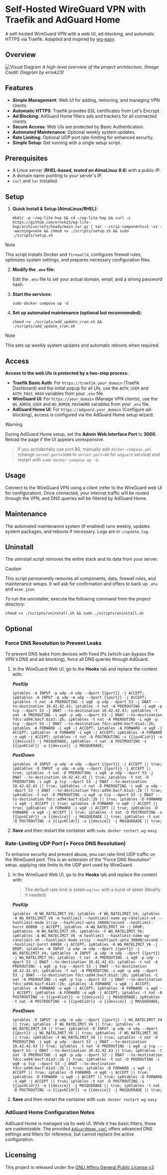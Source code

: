 # Self-Hosted WireGuard VPN with Traefik and AdGuard Home

A self-hosted WireGuard VPN with a web UI, ad-blocking, and automatic HTTPS via Traefik. Adapted and inspired by [wg-easy](https://github.com/wg-easy/wg-easy).

## Overview

![Visual Diagram](./assets/diagram.jpg)
_A high-level overview of the project architecture. (Image Credit: Diagram by ernvk23)_

## Features

- **Simple Management**: Web UI for adding, removing, and managing VPN clients.
- **Automatic HTTPS**: Traefik provides SSL certificates from Let's Encrypt.
- **Ad Blocking**: AdGuard Home filters ads and trackers for all connected clients.
- **Secure Access**: Web UIs are protected by Basic Authentication.
- **Automated Maintenance**: Optional weekly system updates.
- **Rate Limiting**: Optional UDP port rate-limiting for enhanced security.
- **Simple Setup**: Get running with a single setup script.

## Prerequisites

- A Linux server (**RHEL-based**, **_tested on AlmaLinux 9.6_**) with a public IP.
- A domain name pointing to your server's IP.
- `curl` and `tar` installed.

## Setup

1. **Quick Install & Setup (AlmaLinux/RHEL):**

    ```shell
    mkdir -p ~/wg-lite-hop && cd ~/wg-lite-hop && curl -L https://github.com/ernvk23/wg-lite-hop/archive/refs/heads/main.tar.gz | tar --strip-components=1 -xz --warning=none && chmod +x ./scripts/setup.sh && sudo ./scripts/setup.sh

    ```

> [!NOTE]
> This script installs Docker and `firewalld`, configures firewall rules, optimizes system settings, and prepares necessary configuration files.

2. **Modify the `.env` file:**

    Edit the `.env` file to set your actual domain, email, and a strong password hash.

3. **Start the services:**

    ```shell
    sudo docker compose up -d
    ```

4. **Set up automated maintenance (optional but recommended):**

    ```shell
    chmod +x ./scripts/add_update_cron.sh && ./scripts/add_update_cron.sh
    ```

> [!NOTE]
> This sets up weekly system updates and automatic reboots when required.

## Access

**Access to the web UIs is protected by a two-step process:**

- **Traefik Basic Auth**: For `https://traefik.your_domain` (Traefik Dashboard) and the initial popup for all UIs, use the `AUTH_USER` and `AUTH_PASS_HASH` variables from your `.env` file.
- **WireGuard UI**: For `https://your_domain` (Manage VPN clients), use the `WG_ADMIN_USER` and `WG_ADMIN_PASSWORD` variables from your `.env` file.
- **AdGuard Home UI**: For `https://adguard.your_domain` (Configure ad-blocking), access is configured via the AdGuard Home setup wizard.

> [!WARNING]
> During AdGuard Home setup, set the **Admin Web Interface Port** to **3000**. Reload the page if the UI appears unresponsive.

> If you accidentally use port 80, manually edit `docker-compose.yml` (change `server.port=3000` to `server.port=80` for `adguard` service) and restart with `sudo docker compose up -d`.

## Usage

Connect to the WireGuard VPN using a client (refer to the WireGuard web UI for configuration). Once connected, your internet traffic will be routed through the VPN, and DNS queries will be filtered by AdGuard Home.

## Maintenance

The automated maintenance system (if enabled) runs weekly, updates system packages, and reboots if necessary. Logs are in `~/update.log`.

## Uninstall

The uninstall script removes the entire stack and its data from your server.

> [!CAUTION]
> This script permanently removes all components, data, firewall rules, and maintenance setups. It will ask for confirmation and offers to back up `.env` and `acme.json`.

To run the uninstaller, execute the following command from the project directory:

```shell
chmod +x ./scripts/uninstall.sh && sudo ./scripts/uninstall.sh
```

## Optional

### Force DNS Resolution to Prevent Leaks

To prevent DNS leaks from devices with fixed IPs (which can bypass the VPN's DNS and ad-blocking), force all DNS queries through AdGuard.

1. In the WireGuard Web UI, go to the **Hooks** tab and replace the content with:

    **_PostUp_**

    ```shell
    iptables -A INPUT -p udp -m udp --dport {{port}} -j ACCEPT; ip6tables -A INPUT -p udp -m udp --dport {{port}} -j ACCEPT; iptables -t nat -A PREROUTING -i wg0 -p udp --dport 53 -j DNAT --to-destination 10.42.42.43; iptables -t nat -A PREROUTING -i wg0 -p tcp --dport 53 -j DNAT --to-destination 10.42.42.43; ip6tables -t nat -A PREROUTING -i wg0 -p udp --dport 53 -j DNAT --to-destination fdcc:ad94:bacf:61a3::2b; ip6tables -t nat -A PREROUTING -i wg0 -p tcp --dport 53 -j DNAT --to-destination fdcc:ad94:bacf:61a3::2b; iptables -A FORWARD -i wg0 -j ACCEPT; iptables -A FORWARD -o wg0 -j ACCEPT; ip6tables -A FORWARD -i wg0 -j ACCEPT; ip6tables -A FORWARD -o wg0 -j ACCEPT; iptables -t nat -A POSTROUTING -s {{ipv4Cidr}} -o {{device}} -j MASQUERADE; ip6tables -t nat -A POSTROUTING -s {{ipv6Cidr}} -o {{device}} -j MASQUERADE;
    ```

    **_PostDown_**

    ```shell
    iptables -D INPUT -p udp -m udp --dport {{port}} -j ACCEPT || true; ip6tables -D INPUT -p udp -m udp --dport {{port}} -j ACCEPT || true; iptables -t nat -D PREROUTING -i wg0 -p udp --dport 53 -j DNAT --to-destination 10.42.42.43 || true; iptables -t nat -D PREROUTING -i wg0 -p tcp --dport 53 -j DNAT --to-destination 10.42.42.43 || true; ip6tables -t nat -D PREROUTING -i wg0 -p udp --dport 53 -j DNAT --to-destination fdcc:ad94:bacf:61a3::2b || true; ip6tables -t nat -D PREROUTING -i wg0 -p tcp --dport 53 -j DNAT --to-destination fdcc:ad94:bacf:61a3::2b || true; iptables -D FORWARD -i wg0 -j ACCEPT || true; iptables -D FORWARD -o wg0 -j ACCEPT || true; ip6tables -D FORWARD -i wg0 -j ACCEPT || true; ip6tables -D FORWARD -o wg0 -j ACCEPT || true; iptables -t nat -D POSTROUTING -s {{ipv4Cidr}} -o {{device}} -j MASQUERADE || true; ip6tables -t nat -D POSTROUTING -s {{ipv6Cidr}} -o {{device}} -j MASQUERADE || true;
    ```

2. **Save** and then restart the container with `sudo docker restart wg-easy`

### Rate-Limiting UDP Port (+ Force DNS Resolution)

To enhance security and prevent abuse, you can rate-limit UDP traffic on the WireGuard port. This is an extension of the "Force DNS Resolution" setup, applying rate limits to the UDP port used by WireGuard.

1. In the WireGuard Web UI, go to the **Hooks** tab and replace the content with:

    > The default rate limit is `30000req/sec` with a burst of `60000` (Modify if needed)

    **_PostUp_**

    ```shell
    iptables -N WG_RATELIMIT_V4; iptables -F WG_RATELIMIT_V4; iptables -A WG_RATELIMIT_V4 -m hashlimit --hashlimit-name wg-ratelimit-v4 --hashlimit-mode srcip --hashlimit-upto 30000/second --hashlimit-burst 60000 -j ACCEPT; iptables -A WG_RATELIMIT_V4 -j DROP; ip6tables -N WG_RATELIMIT_V6; ip6tables -F WG_RATELIMIT_V6; ip6tables -A WG_RATELIMIT_V6 -m hashlimit --hashlimit-name wg-ratelimit-v6 --hashlimit-mode srcip --hashlimit-upto 30000/second --hashlimit-burst 60000 -j ACCEPT; ip6tables -A WG_RATELIMIT_V6 -j DROP; iptables -A INPUT -p udp -m udp --dport {{port}} -j WG_RATELIMIT_V4; ip6tables -A INPUT -p udp -m udp --dport {{port}} -j WG_RATELIMIT_V6; iptables -t nat -A PREROUTING -i wg0 -p udp --dport 53 -j DNAT --to-destination 10.42.42.43; iptables -t nat -A PREROUTING -i wg0 -p tcp --dport 53 -j DNAT --to-destination 10.42.42.43; ip6tables -t nat -A PREROUTING -i wg0 -p udp --dport 53 -j DNAT --to-destination fdcc:ad94:bacf:61a3::2b; ip6tables -t nat -A PREROUTING -i wg0 -p tcp --dport 53 -j DNAT --to-destination fdcc:ad94:bacf:61a3::2b; iptables -A FORWARD -i wg0 -j ACCEPT; iptables -A FORWARD -o wg0 -j ACCEPT; ip6tables -A FORWARD -i wg0 -j ACCEPT; ip6tables -A FORWARD -o wg0 -j ACCEPT; iptables -t nat -A POSTROUTING -s {{ipv4Cidr}} -o {{device}} -j MASQUERADE; ip6tables -t nat -A POSTROUTING -s {{ipv6Cidr}} -o {{device}} -j MASQUERADE;
    ```

    **_PostDown_**

    ```shell
    iptables -D INPUT -p udp -m udp --dport {{port}} -j WG_RATELIMIT_V4 || true; iptables -F WG_RATELIMIT_V4 || true; iptables -X WG_RATELIMIT_V4 || true; ip6tables -D INPUT -p udp -m udp --dport {{port}} -j WG_RATELIMIT_V6 || true; ip6tables -F WG_RATELIMIT_V6 || true; ip6tables -X WG_RATELIMIT_V6 || true; iptables -t nat -D PREROUTING -i wg0 -p udp --dport 53 -j DNAT --to-destination 10.42.42.43 || true; iptables -t nat -D PREROUTING -i wg0 -p tcp --dport 53 -j DNAT --to-destination 10.42.42.43 || true; ip6tables -t nat -D PREROUTING -i wg0 -p udp --dport 53 -j DNAT --to-destination fdcc:ad94:bacf:61a3::2b || true; ip6tables -t nat -D PREROUTING -i wg0 -p tcp --dport 53 -j DNAT --to-destination fdcc:ad94:bacf:61a3::2b || true; iptables -D FORWARD -i wg0 -j ACCEPT || true; iptables -D FORWARD -o wg0 -j ACCEPT || true; ip6tables -D FORWARD -i wg0 -j ACCEPT || true; ip6tables -D FORWARD -o wg0 -j ACCEPT || true; iptables -t nat -D POSTROUTING -s {{ipv4Cidr}} -o {{device}} -j MASQUERADE || true; ip6tables -t nat -D POSTROUTING -s {{ipv6Cidr}} -o {{device}} -j MASQUERADE || true;
    ```

2. **Save** and then restart the container with `sudo docker restart wg-easy`

### AdGuard Home Configuration Notes

AdGuard Home is managed via its web UI. While it has basic filters, these are customizable. The provided [`AdGuardHome.yaml`](./assets/AdGuardHome.yaml) offers advanced DNS settings and filters for reference, but cannot replace the active configuration.

## Licensing

This project is released under the [GNU Affero General Public License v3](LICENSE)
